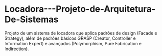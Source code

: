 # Locadora---Projeto-de-Arquitetura-De-Sistemas
Projeto de um sistema de locadora que aplica padrões de design (Facade e Strategy), além de padrões básicos GRASP (Creator, Controller e Information Expert) e avançados (Polymorphism, Pure Fabrication e Indirection).
